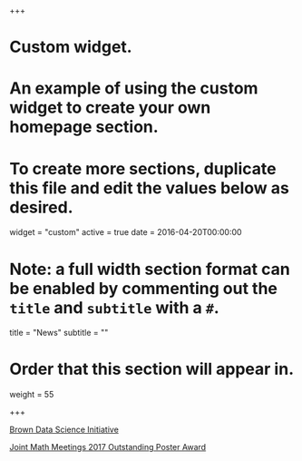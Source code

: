 +++
# Custom widget.
# An example of using the custom widget to create your own homepage section.
# To create more sections, duplicate this file and edit the values below as desired.
widget = "custom"
active = true
date = 2016-04-20T00:00:00

# Note: a full width section format can be enabled by commenting out the `title` and `subtitle` with a `#`.
title = "News"
subtitle = ""

# Order that this section will appear in.
weight = 55

+++

[Brown Data Science Initiative](https://www.brown.edu/initiatives/data-science/news/2018/10/wonderful-world-women-data-science)

[Joint Math Meetings 2017 Outstanding Poster Award](https://www.maa.org/sites/default/files/Programs/WelcomeLetterJMM2018.docx.pdf)
